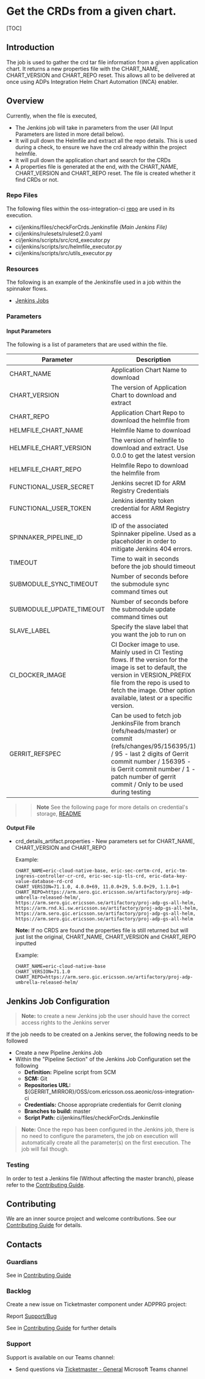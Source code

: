 # Get the CRDs from a given chart.

[TOC]

## Introduction

The job is used to gather the crd tar file information from a given application chart. It returns a new properties file with the CHART_NAME, CHART_VERSION and CHART_REPO reset.
This allows all to be delivered at once using ADPs Integration Helm Chart Automation (INCA) enabler.



## Overview
Currently, when the file is executed,
- The Jenkins job will take in parameters from the user (All Input Parameters are listed in more detail below).
- It will pull down the Helmfile and extract all the repo details. This is used during a check, to ensure we have the crd already within the project helmfile.
- It will pull down the application chart and search for the CRDs
- A properties file is generated at the end, with the CHART_NAME, CHART_VERSION and CHART_REPO reset. The file is created whether it find CRDs or not.

### Repo Files
The following files within the oss-integration-ci [repo](https://gerrit-gamma.gic.ericsson.se/#/admin/projects/OSS/com.ericsson.oss.aeonic/oss-integration-ci)
are used in its execution.
- ci/jenkins/files/checkForCrds.Jenkinsfile *(Main Jenkins File)*
- ci/jenkins/rulesets/ruleset2.0.yaml
- ci/jenkins/scripts/src/crd_executor.py
- ci/jenkins/scripts/src/helmfile_executor.py
- ci/jenkins/scripts/src/utils_executor.py

### Resources

The following is an example of the Jenkinsfile used in a job within the spinnaker flows.
- [Jenkins Jobs](https://fem5s11-eiffel052.eiffel.gic.ericsson.se:8443/jenkins/job/OSS-Integration-Check-For-CRDS/)

### Parameters

#### Input Parameters

The following is a list of parameters that are used within the file.

| Parameter                | Description                                                                                                                                                                                                                                                    | Default                                                                  |
|--------------------------|----------------------------------------------------------------------------------------------------------------------------------------------------------------------------------------------------------------------------------------------------------------|--------------------------------------------------------------------------|
| CHART_NAME               | Application Chart Name to download                                                                                                                                                                                                                             |                                                                          |
| CHART_VERSION            | The version of Application Chart to download and extract                                                                                                                                                                                                       |                                                                          |
| CHART_REPO               | Application Chart Repo to download the helmfile from                                                                                                                                                                                                           |                                                                          |
| HELMFILE_CHART_NAME      | Helmfile Name to download                                                                                                                                                                                                                                      | eric-eiae-helmfile                                                       |
| HELMFILE_CHART_VERSION   | The version of helmfile to download and extract. Use 0.0.0 to get the latest version                                                                                                                                                                           | 0.0.0                                                                    |
| HELMFILE_CHART_REPO      | Helmfile Repo to download the helmfile from                                                                                                                                                                                                                    | https://arm.seli.gic.ericsson.se/artifactory/proj-eric-oss-drop-helm     |
| FUNCTIONAL_USER_SECRET   | Jenkins secret ID for ARM Registry Credentials                                                                                                                                                                                                                 | ciloopman-user-creds                                                      |
| FUNCTIONAL_USER_TOKEN    | Jenkins identity token credential for ARM Registry access                                                                                                                                                                                                      | NONE                                                                     |
| SPINNAKER_PIPELINE_ID    | ID of the associated Spinnaker pipeline. Used as a placeholder in order to mitigate Jenkins 404 errors.                                                                                                                                                        | 123456                                                                   |
| TIMEOUT                  | Time to wait in seconds before the job should timeout                                                                                                                                                                                                          | 3600                                                                     |
| SUBMODULE_SYNC_TIMEOUT   | Number of seconds before the submodule sync command times out                                                                                                                                                                                                  | 60                                                                       |
| SUBMODULE_UPDATE_TIMEOUT | Number of seconds before the submodule update command times out                                                                                                                                                                                                | 300                                                                      |
| SLAVE_LABEL              | Specify the slave label that you want the job to run on                                                                                                                                                                                                        | evo_docker_engine                                                        |
| CI_DOCKER_IMAGE          | CI Docker image to use. Mainly used in CI Testing flows. If the version for the image is set to default, the version in VERSION_PREFIX file from the repo is used to fetch the image. Other option available, latest or a specific version.                    | armdocker.rnd.ericsson.se/proj-eric-oss-drop/eric-oss-ci-scripts:default |
| GERRIT_REFSPEC           | Can be used to fetch job JenkinsFile from branch (refs/heads/master) or commit (refs/changes/95/156395/1) / 95 - last 2 digits of Gerrit commit number / 156395 - is Gerrit commit number / 1 - patch number of gerrit commit / Only to be used during testing | refs/heads/master                                                        |
>> **Note** See the following page for more details on credential's storage, [README](Credentials_Storage.md)

#### Output File

* crd_details_artifact.properties - New parameters set for CHART_NAME, CHART_VERSION and CHART_REPO

    Example:
    ```
    CHART_NAME=eric-cloud-native-base, eric-sec-certm-crd, eric-tm-ingress-controller-cr-crd, eric-sec-sip-tls-crd, eric-data-key-value-database-rd-crd
    CHART_VERSION=71.1.0, 4.0.0+69, 11.0.0+29, 5.0.0+29, 1.1.0+1
    CHART_REPO=https://arm.sero.gic.ericsson.se/artifactory/proj-adp-umbrella-released-helm/, https://arm.sero.gic.ericsson.se/artifactory/proj-adp-gs-all-helm, https://arm.rnd.ki.sw.ericsson.se/artifactory/proj-adp-gs-all-helm, https://arm.sero.gic.ericsson.se/artifactory/proj-adp-gs-all-helm, https://arm.sero.gic.ericsson.se/artifactory/proj-adp-gs-all-helm
    ```

    **Note:** If no CRDS are found the properties file is still returned but will just list the original, CHART_NAME, CHART_VERSION and CHART_REPO inputted

    Example:
    ```
    CHART_NAME=eric-cloud-native-base
    CHART_VERSION=71.1.0
    CHART_REPO=https://arm.sero.gic.ericsson.se/artifactory/proj-adp-umbrella-released-helm/
    ```

## Jenkins Job Configuration

> **Note:** to create a new Jenkins job the user should have the correct access rights to the Jenkins server

If the job needs to be created on a Jenkins server, the following needs to be followed

- Create a new Pipeline Jenkins Job
- Within the "Pipeline Section" of the Jenkins Job Configuration set the following
    * **Definition:** Pipeline script from SCM
    * **SCM:** Git
    * **Repositories URL:** ${GERRIT_MIRROR}/OSS/com.ericsson.oss.aeonic/oss-integration-ci
    * **Credentials:** Choose appropriate credentials for Gerrit cloning
    * **Branches to build:** master
    * **Script Path:** ci/jenkins/files/checkForCrds.Jenkinsfile
> **Note:** Once the repo has been configured in the Jenkins job, there is no need to configure the parameters, the job on execution
will automatically create all the parameter(s) on the first execution. The job will fail though.

### Testing

In order to test a Jenkins file (Without affecting the master branch), please refer to the [Contributing Guide](../Contribution_Guide.md).

## Contributing

We are an inner source project and welcome contributions. See our
[Contributing Guide](../Contribution_Guide.md) for details.

## Contacts

### Guardians

See in [Contributing Guide](../Contribution_Guide.md)

### Backlog

Create a new issue on Ticketmaster component under ADPPRG project:

Report [Support/Bug](https://jira-oss.seli.wh.rnd.internal.ericsson.com/browse/IDUN-4091)

See in [Contributing Guide](../Contribution_Guide.md) for further details

### Support

Support is available on our Teams channel:

- Send questions via
  [Ticketmaster - General](https://teams.microsoft.com/l/channel/19%3a9f5ed758e3a6405daffee42e0284268b%40thread.skype/General?groupId=1483901a-b5c4-445a-b707-aa7a5d0c1b4c&tenantId=92e84ceb-fbfd-47ab-be52-080c6b87953f)
  Microsoft Teams channel
